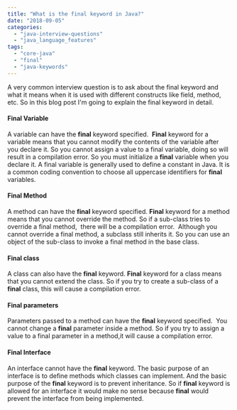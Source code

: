 ```yaml
---
title: "What is the final keyword in Java?"
date: "2018-09-05"
categories: 
  - "java-interview-questions"
  - "java_language_features"
tags: 
  - "core-java"
  - "final"
  - "java-keywords"
---
```


A very common interview question is to ask about the final keyword and what it means when it is used with different constructs like field, method, etc. So in this blog post I'm going to explain the final keyword in detail.

#### Final Variable

A variable can have the **final** keyword specified.  **Final** keyword for a variable means that you cannot modify the contents of the variable after you declare it. So you cannot assign a value to a final variable, doing so will result in a compilation error. So you must initialize a **final** variable when you declare it. A final variable is generally used to define a constant in Java. It is a common coding convention to choose all uppercase identifiers for **final** variables.

#### Final Method

A method can have the **final** keyword specified. **Final** keyword for a method means that you cannot override the method. So if a sub-class tries to override a final method,  there will be a compilation error.  Although you cannot override a final method, a subclass still inherits it. So you can use an object of the sub-class to invoke a final method in the base class.

#### Final class

A class can also have the **final** keyword. **Final** keyword for a class means that you cannot extend the class. So if you try to create a sub-class of a **final** class, this will cause a compilation error.

#### Final parameters

Parameters passed to a method can have the **final** keyword specified.  You cannot change a **final** parameter inside a method. So if you try to assign a value to a final parameter in a method,it will cause a compilation error.

#### Final Interface

An interface cannot have the **final** keyword. The basic purpose of an interface is to define methods which classes can implement. And the basic purpose of the **final** keyword is to prevent inheritance. So if **final** keyword is allowed for an interface it would make no sense because **final** would prevent the interface from being implemented.
